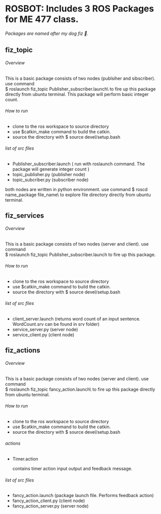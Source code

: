# ROSBOT: Includes 3 ROS Packages for ME 477 class. 

######  Packages are named after my dog fiz :dog:. 



## fiz_topic
###### Overview 
This is a basic package consists of two nodes (publsiher and sibscriber). use command  
$ roslaunch fiz_topic Publisher_subscriber.launch\ to fire up this package directly from ubuntu terminal.
This package will perform basic integer count.

###### How to run
   - clone to the ros workspace to source directory
   - use $catkin_make command to build the catkin.
   - source the directory with $ source devel/setup.bash

###### list of src files
   - Publisher_subscriber.launch ( run with roslaunch command. The package will generate integer count )
   - topic_publisher.py (publisher node)
   - topic_subcriber.py (subscriber node)
   
   both nodes are written in python environment. 
   use command $ roscd name_package file_name\ to explore file directory directly from ubuntu terminal. 

## fiz_services
###### Overview 
This is a basic package consists of two nodes (server and client). use command  
$ roslaunch fiz_topic Publisher_subscriber.launch to fire up this package.

###### How to run
   - clone to the ros workspace to source directory
   - use $catkin_make command to build the catkin.
   - source the directory with $ source devel/setup.bash

###### list of src files
   - client_server.launch (returns word count of an input sentence. WordCount.srv can be found in srv folder)
   - service_server.py (server node)
   - service_client.py (client node) 
## fiz_actions
###### Overview 
This is a basic package consists of two nodes (server and client). use command  
$ roslaunch fiz_topic fancy_action.launch\ to fire up this package directly from ubuntu terminal.

###### How to run
   - clone to the ros workspace to source directory
   - use $catkin_make command to build the catkin.
   - source the directory with $ source devel/setup.bash
   
###### actions
   - Timer.action
     
     contains timer action input output and feedback message.  
  
###### list of src files
   - fancy_action.launch (package launch file. Performs feedback action)
   - fancy_action_client.py (client node)
   - fancy_action_server.py (server node)

